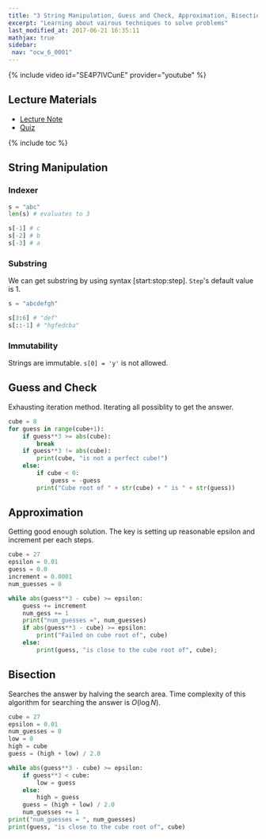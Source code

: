 ```yaml
---
title: "3 String Manipulation, Guess and Check, Approximation, Bisection"
excerpt: "Learning about vairous techniques to solve problems"
last_modified_at: 2017-06-21 16:35:11
mathjax: true
sidebar:
 nav: "ocw_6_0001"
---
```


{% include video id="SE4P7IVCunE" provider="youtube" %}

## Lecture Materials

-	[Lecture Note](https://ocw.mit.edu/courses/electrical-engineering-and-computer-science/6-0001-introduction-to-computer-science-and-programming-in-python-fall-2016/lecture-slides-code/MIT6_0001F16_Lec3.pdf)
-	[Quiz](https://ocw.mit.edu/courses/electrical-engineering-and-computer-science/6-0001-introduction-to-computer-science-and-programming-in-python-fall-2016/in-class-questions-and-video-solutions/lecture-3/)

{% include toc %}

## String Manipulation

### Indexer

```python
s = "abc"
len(s) # evaluates to 3

s[-1] # c
s[-2] # b
s[-3] # a
```

### Substring

We can get substring by using syntax [start:stop:step]. `Step`'s default value is 1.

```python
s = "abcdefgh"

s[3:6] # "def"
s[::-1] # "hgfedcba"
```

### Immutability

Strings are immutable. `s[0] = 'y'` is not allowed.

## Guess and Check

Exhausting iteration method. Iterating all possiblity to get the answer.

```python
cube = 8
for guess in range(cube+1):
	if guess**3 >= abs(cube):
		break
	if guess**3 != abs(cube):
		print(cube, "is not a perfect cube!")
	else:
		if cube < 0:
			guess = -guess
		print("Cube root of " + str(cube) + " is " + str(guess))
```

## Approximation

Getting good enough solution. The key is setting up reasonable epsilon and increment per each steps.

```python
cube = 27
epsilon = 0.01
guess = 0.0
increment = 0.0001
num_guesses = 0

while abs(guess**3 - cube) >= epsilon:
	guess += increment
	num_gess += 1
	print("num_guesses =", num_guesses)
	if abs(guess**3 - cube) >= epsilon:
		print("Failed on cube root of", cube)
	else:
		print(guess, "is close to the cube root of", cube);
```

## Bisection

Searches the answer by halving the search area. Time complexity of this algorithm for searching the answer is $O(\log{N})$.

```python
cube = 27
epsilon = 0.01
num_guesses = 0
low = 0
high = cube
guess = (high + low) / 2.0

while abs(guess**3 - cube) >= epsilon:
	if guess**3 < cube:
		low = guess
	else:
		high = guess
	guess = (high + low) / 2.0
	num_guesses += 1
print("num_guesses = ", num_guesses)
print(guess, "is close to the cube root of", cube)
```